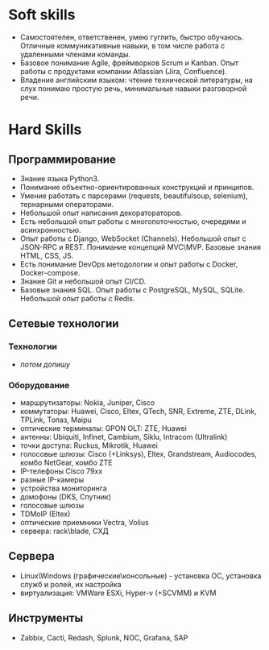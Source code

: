 # Soft skills

* Самостоятелен, ответственен, умею гуглить, быстро обучаюсь. Отличные коммуникативные навыки, в том числе работа с удаленными членами команды.
* Базовое понимание Agile, фреймворков Scrum и Kanban. Опыт работы с продуктами компании Atlassian (Jira, Confluence).
* Владение английским языком: чтение технической литературы, на слух понимаю простую речь, минимальные навыки разговорной речи.

# Hard Skills

## Программирование

* Знание языка Python3.
* Понимание объектно-ориентированных конструкций и принципов.
* Умение работать с парсерами (requests, beautifulsoup, selenium), тернарными операторами.
* Небольшой опыт написания декоратораторов.
* Есть небольшой опыт работы с многопоточностью, очередями и асинхронностью.
* Опыт работы с Django, WebSocket (Channels). Небольшой опыт с JSON-RPC и REST. Понимание концепций MVC\MVP. Базовые знания HTML, CSS, JS.
* Есть понимание DevOps методологии и опыт работы с Docker, Docker-compose.
* Знание Git и небольшой опыт CI/CD.
* Базовые знания SQL. Опыт работы с PostgreSQL, MySQL, SQLite. Небольшой опыт работы с Redis.

## Сетевые технологии

### Технологии

* _потом допишу_

### Оборудование

* маршрутизаторы: Nokia, Juniper, Cisco
* коммутаторы: Huawei, Cisco, Eltex, QTech, SNR, Extreme, ZTE, DLink, TPLink, Топаз, Maipu
* оптические терминалы: GPON OLT: ZTE, Huawei
* антенны: Ubiquiti, Infinet, Cambium, Siklu, Intracom (Ultralink)
* точки доступа: Ruckus, Mikrotik, Huawei
* голосовые шлюзы: Cisco (+Linksys), Eltex, Grandstream, Audiocodes, комбо NetGear, комбо ZTE
* IP-телефоны Cisco 79xx
* разные IP-камеры
* устройства мониторинга
* домофоны (DKS, Спутник)
* голосовые шлюзы
* TDMoIP (Eltex)
* оптические приемники Vectra, Volius
* сервера: rack\blade, СХД

## Сервера

* Linux\Windows (графические\консольные) - установка ОС, установка служб и ролей, их настройка
* виртуализация: VMWare ESXi, Hyper-v (+SCVMM) и KVM

## Инструменты

* Zabbix, Cacti, Redash, Splunk, NOC, Grafana, SAP
